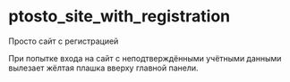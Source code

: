# ptosto_site_with_registration
Просто сайт с регистрацией


При попытке входа на сайт с неподтверждёнными
учётными данными вылезает жёлтая плашка вверху
главной панели.